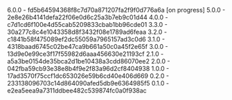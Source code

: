 6.0.0 - fd5b64594368f8c7d70a871207fa2f9f0d776a6a [on progress]
5.0.0 - 2e8e26b4141defa22f06e0d6c25a3b7eb9c01d44
4.0.0 - c7d1cd6f100e4d55cab5209833cbab1bb96cde01
3.3.0 - 30a277c8c4e1043358d8f3432f08e1789ad6feaa
3.2.0 - c1841b58f475089ef2dc55059a7965157ad3c0d6
3.1.0 - 4318baad6745c02be47ca9b661a50c0a45f2e65f
3.0.0 - 13d9e0e99ce3f17f55982d6aaa456630e21193cf
2.1.0 - a5a3be0154de35bca2d1be10438a3cdd86070ee2
2.0.0 - 042fba59cb93e38e8b4f9e2f83a96d2cf8404938
1.0.0 - 17ad3570f75ccf1dc653026e59b6cd40e406d669
0.2.0 - 233138096703c14d864090afed5db9e6364985f5
0.1.0 - e2ea5eea9a7311ddbee482c539874fc0a0f938ac
